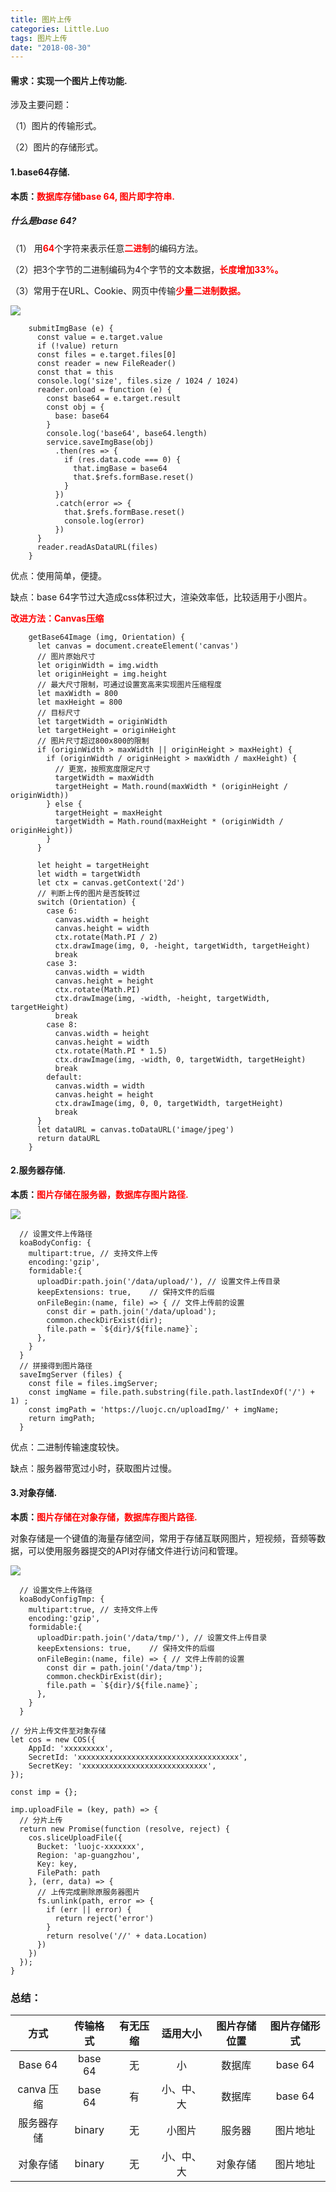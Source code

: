 ```yaml
---
title: 图片上传
categories: Little.Luo
tags: 图片上传
date: "2018-08-30"
---
```


#### 需求：实现一个图片上传功能.

涉及主要问题：

（1）图片的传输形式。

（2）图片的存储形式。

#### 1.base64存储.

**本质：<font color="red">数据库存储base 64, 图片即字符串.</font>**

##### 什么是base 64?

（1） 用<font color="red">**64**</font>个字符来表示任意<font color="red">**二进制**</font>的编码方法。

（2）把3个字节的二进制编码为4个字节的文本数据，<font color="red">**长度增加33%。**</font>

（3）常用于在URL、Cookie、网页中传输<font color="red">**少量二进制数据。**</font>

<!--more-->

![](/img/imgUpload/upload_1.png)

```
    submitImgBase (e) {
      const value = e.target.value
      if (!value) return
      const files = e.target.files[0]
      const reader = new FileReader()
      const that = this
      console.log('size', files.size / 1024 / 1024)
      reader.onload = function (e) {
        const base64 = e.target.result
        const obj = {
          base: base64
        }
        console.log('base64', base64.length)
        service.saveImgBase(obj)
          .then(res => {
            if (res.data.code === 0) {
              that.imgBase = base64
              that.$refs.formBase.reset()
            }
          })
          .catch(error => {
            that.$refs.formBase.reset()
            console.log(error)
          })
      }
      reader.readAsDataURL(files)
    }
```

优点：使用简单，便捷。

缺点：base 64字节过大造成css体积过大，渲染效率低，比较适用于小图片。



**<font color=red>改进方法：Canvas压缩</font>**

```
    getBase64Image (img, Orientation) {
      let canvas = document.createElement('canvas')
      // 图片原始尺寸
      let originWidth = img.width
      let originHeight = img.height
      // 最大尺寸限制，可通过设置宽高来实现图片压缩程度
      let maxWidth = 800
      let maxHeight = 800
      // 目标尺寸
      let targetWidth = originWidth
      let targetHeight = originHeight
      // 图片尺寸超过800x800的限制
      if (originWidth > maxWidth || originHeight > maxHeight) {
        if (originWidth / originHeight > maxWidth / maxHeight) {
          // 更宽，按照宽度限定尺寸
          targetWidth = maxWidth
          targetHeight = Math.round(maxWidth * (originHeight / originWidth))
        } else {
          targetHeight = maxHeight
          targetWidth = Math.round(maxHeight * (originWidth / originHeight))
        }
      }

      let height = targetHeight
      let width = targetWidth
      let ctx = canvas.getContext('2d')
      // 判断上传的图片是否旋转过
      switch (Orientation) {
        case 6:
          canvas.width = height
          canvas.height = width
          ctx.rotate(Math.PI / 2)
          ctx.drawImage(img, 0, -height, targetWidth, targetHeight)
          break
        case 3:
          canvas.width = width
          canvas.height = height
          ctx.rotate(Math.PI)
          ctx.drawImage(img, -width, -height, targetWidth, targetHeight)
          break
        case 8:
          canvas.width = height
          canvas.height = width
          ctx.rotate(Math.PI * 1.5)
          ctx.drawImage(img, -width, 0, targetWidth, targetHeight)
          break
        default:
          canvas.width = width
          canvas.height = height
          ctx.drawImage(img, 0, 0, targetWidth, targetHeight)
          break
      }
      let dataURL = canvas.toDataURL('image/jpeg')
      return dataURL
    }
```



#### 2.服务器存储.

**本质：<font color="red">图片存储在服务器，数据库存图片路径.</font>**

![](/img/imgUpload/upload_2.png)

```
  // 设置文件上传路径
  koaBodyConfig: {
    multipart:true, // 支持文件上传
    encoding:'gzip',
    formidable:{
      uploadDir:path.join('/data/upload/'), // 设置文件上传目录
      keepExtensions: true,    // 保持文件的后缀
      onFileBegin:(name, file) => { // 文件上传前的设置
        const dir = path.join('/data/upload');
        common.checkDirExist(dir);
        file.path = `${dir}/${file.name}`;
      },
    }
  }
  // 拼接得到图片路径
  saveImgServer (files) {
    const file = files.imgServer;
    const imgName = file.path.substring(file.path.lastIndexOf('/') + 1) ;
    const imgPath = 'https://luojc.cn/uploadImg/' + imgName;
    return imgPath;
  }  
```

优点：二进制传输速度较快。

缺点：服务器带宽过小时，获取图片过慢。

#### 3.对象存储.

**本质：<font color="red">图片存储在对象存储，数据库存图片路径.</font>**

对象存储是一个键值的海量存储空间，常用于存储互联网图片，短视频，音频等数据，可以使用服务器提交的API对存储文件进行访问和管理。

![](/img/imgUpload/upload_3.png)

```
  // 设置文件上传路径
  koaBodyConfigTmp: {
    multipart:true, // 支持文件上传
    encoding:'gzip',
    formidable:{
      uploadDir:path.join('/data/tmp/'), // 设置文件上传目录
      keepExtensions: true,    // 保持文件的后缀
      onFileBegin:(name, file) => { // 文件上传前的设置
        const dir = path.join('/data/tmp');
        common.checkDirExist(dir);
        file.path = `${dir}/${file.name}`;
      },
    }
  }
```

```
// 分片上传文件至对象存储
let cos = new COS({
    AppId: 'xxxxxxxxx',
    SecretId: 'xxxxxxxxxxxxxxxxxxxxxxxxxxxxxxxxxxxx',
    SecretKey: 'xxxxxxxxxxxxxxxxxxxxxxxxxxxx',
});

const imp = {};

imp.uploadFile = (key, path) => {
  // 分片上传
  return new Promise(function (resolve, reject) { 
    cos.sliceUploadFile({
      Bucket: 'luojc-xxxxxxx',
      Region: 'ap-guangzhou',
      Key: key,
      FilePath: path
    }, (err, data) => {
      // 上传完成删除原服务器图片
      fs.unlink(path, error => {
        if (err || error) {
          return reject('error')
        }
        return resolve('//' + data.Location)
      })
    })
  });
}
```



### 总结：

|    方式    | 传输格式 | 有无压缩 |  适用大小  | 图片存储位置 | 图片存储形式 |
| :--------: | :------: | :------: | :--------: | :----------: | :----------: |
|  Base 64   | base 64  |    无    |     小     |    数据库    |   base 64    |
| canva 压缩 | base 64  |    有    | 小、中、大 |    数据库    |   base 64    |
| 服务器存储 |  binary  |    无    |   小图片   |    服务器    |   图片地址   |
|  对象存储  |  binary  |    无    | 小、中、大 |   对象存储   |   图片地址   |


